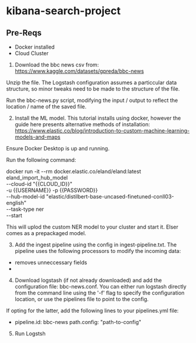 # kibana-search-project

## Pre-Reqs
- Docker installed
- Cloud Cluster

1. Download the bbc news csv from: https://www.kaggle.com/datasets/gpreda/bbc-news

Unzip the file. The Logstash configuration assumes a particcular data structure, so minor tweaks need to be made to the structure of the file. 

Run the bbc-news.py script, modifying the input / output to reflect the location / name of the saved file.

2. Install the ML model. This tutorial installs using docker, however the guide here presents alternative methods of installation: https://www.elastic.co/blog/introduction-to-custom-machine-learning-models-and-maps

Ensure Docker Desktop is up and running. 

Run the following command:

docker run -it --rm docker.elastic.co/eland/eland:latest \
    eland_import_hub_model \
      --cloud-id "{{CLOUD_ID}}" \
      -u {{USERNAME}} -p {{PASSWORD}} \
      --hub-model-id "elastic/distilbert-base-uncased-finetuned-conll03-english" \
      --task-type ner \
      --start

This will uplod the custom NER model to your cluster and start it. Elser comes as a prepackaged model.

3. Add the ingest pipeline using the config in ingest-pipeline.txt. The pipeline uses the following processors to modify the incoming data:
- removes unneccessary fields
- 

4. Download logstash (if not already downloaded) and add the configuration file: bbc-news.conf.
You can either run logstash directly from the command line using the '-f' flag to specify the configuration location, or use the pipelines file to point to the config.

If opting for the latter, add the following lines to your pipelines.yml file:

- pipeline.id: bbc-news
  path.config: "path-to-config"


5. Run Logstsh 
